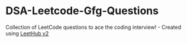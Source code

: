 # DSA-Leetcode-Gfg-Questions
Collection of LeetCode questions to ace the coding interview! - Created using [LeetHub v2](https://github.com/arunbhardwaj/LeetHub-2.0)
